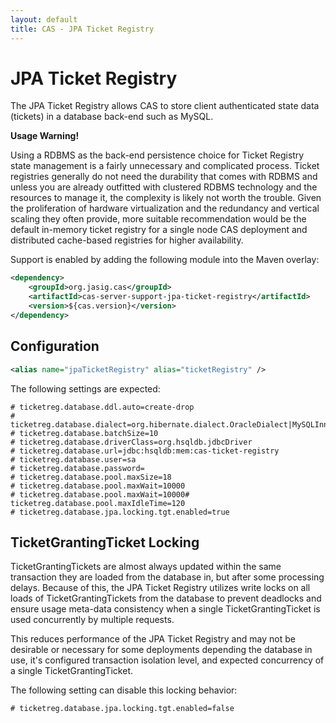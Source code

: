 ```yaml
---
layout: default
title: CAS - JPA Ticket Registry
---
```



# JPA Ticket Registry
The JPA Ticket Registry allows CAS to store client authenticated state
data (tickets) in a database back-end such as MySQL.

<div class="alert alert-warning"><strong>Usage Warning!</strong><p>Using a RDBMS as
the back-end persistence choice for Ticket Registry state management is a fairly unnecessary and complicated
process. Ticket registries generally do not need the durability that comes with RDBMS and unless
you are already outfitted with clustered RDBMS technology and the resources to manage it,
the complexity is likely not worth the trouble. Given the proliferation of hardware virtualization
and the redundancy and vertical scaling they often provide, more suitable recommendation would be
the default in-memory ticket registry for a single node CAS deployment and distributed cache-based
registries for higher availability.</p></div>

Support is enabled by adding the following module into the Maven overlay:

```xml
<dependency>
    <groupId>org.jasig.cas</groupId>
    <artifactId>cas-server-support-jpa-ticket-registry</artifactId>
    <version>${cas.version}</version>
</dependency>
```


## Configuration

```xml
<alias name="jpaTicketRegistry" alias="ticketRegistry" />
```

The following settings are expected:

```properties
# ticketreg.database.ddl.auto=create-drop
# ticketreg.database.dialect=org.hibernate.dialect.OracleDialect|MySQLInnoDBDialect|HSQLDialect
# ticketreg.database.batchSize=10
# ticketreg.database.driverClass=org.hsqldb.jdbcDriver
# ticketreg.database.url=jdbc:hsqldb:mem:cas-ticket-registry
# ticketreg.database.user=sa
# ticketreg.database.password=
# ticketreg.database.pool.maxSize=18
# ticketreg.database.pool.maxWait=10000
# ticketreg.database.pool.maxWait=10000# ticketreg.database.pool.maxIdleTime=120
# ticketreg.database.jpa.locking.tgt.enabled=true
```


## TicketGrantingTicket Locking

TicketGrantingTickets are almost always updated within the same transaction they are loaded from the database in, but
after some processing delays. Because of this, the JPA Ticket Registry utilizes write locks on all loads of
TicketGrantingTickets from the database to prevent deadlocks and ensure usage meta-data consistency when a single
TicketGrantingTicket is used concurrently by multiple requests.

This reduces performance of the JPA Ticket Registry and may not be desirable or necessary for some deployments depending
the database in use, it's configured transaction isolation level, and expected concurrency of a single
TicketGrantingTicket.

The following setting can disable this locking behavior:

```properties
# ticketreg.database.jpa.locking.tgt.enabled=false
```
